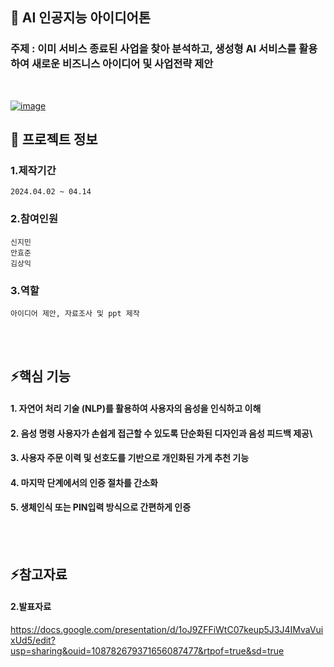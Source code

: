 

<!--## Hi there 👋
**jiminnnnnn/jiminnnnnn** is a ✨ _special_ ✨ repository because its `README.md` (this file) appears on your GitHub profile.

Here are some ideas to get you started:

- 🔭 I’m currently working on ...
- 🌱 I’m currently learning ...
- 👯 I’m looking to collaborate on ...
- 🤔 I’m looking for help with ...
- 💬 Ask me about ...
- 📫 How to reach me: ...
- 😄 Pronouns: ...
- ⚡ Fun fact: ...
-->


## 👋 AI 인공지능 아이디어톤
### 주제 : 이미 서비스 종료된 사업을 찾아 분석하고, 생성형 AI 서비스를 활용하여 새로운 비즈니스 아이디어 및 사업전략 제안
<br/>

[![image](https://github.com/user-attachments/assets/ca60a7fa-1474-435b-ad36-662c74df4f9c)](https://docs.google.com/presentation/d/1oJ9ZFFiWtC07keup5J3J4IMvaVuixUd5/edit?usp=sharing&ouid=108782679371656087477&rtpof=true&sd=true)
<br/>

## 🌱 프로젝트 정보
### 1.제작기간
	2024.04.02 ~ 04.14
### 2.참여인원
	신지민
 	안효준
  	김상익
### 3.역할
	아이디어 제안, 자료조사 및 ppt 제작
<br/>
<br/>

## ⚡핵심 기능
#### 1. 자연어 처리 기술 (NLP)를 활용하여 사용자의 음성을 인식하고 이해
#### 2. 음성 명령 사용자가 손쉽게 접근할 수 있도록 단순화된 디자인과 음성 피드백 제공\
#### 3. 사용자 주문 이력 및 선호도를 기반으로 개인화된 가게 추천 기능
#### 4. 마지막 단계에서의 인증 절차를 간소화
#### 5. 생체인식 또는 PIN입력 방식으로 간편하게 인증
<br/> 
<br/> 

## ⚡참고자료

#### 	2.발표자료
<https://docs.google.com/presentation/d/1oJ9ZFFiWtC07keup5J3J4IMvaVuixUd5/edit?usp=sharing&ouid=108782679371656087477&rtpof=true&sd=true>
